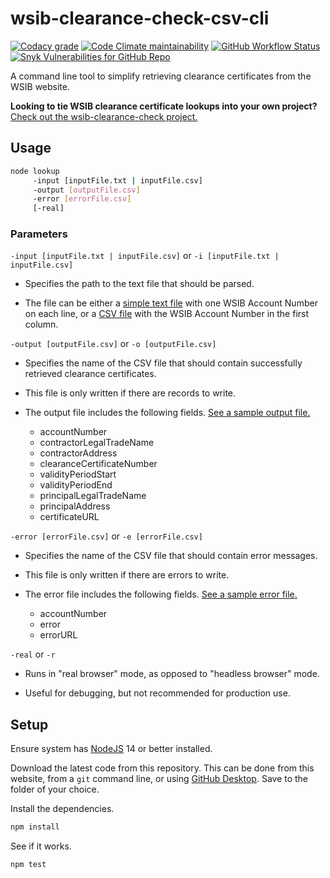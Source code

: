 # wsib-clearance-check-csv-cli

[![Codacy grade](https://img.shields.io/codacy/grade/3fb7c647878846aa9323994115aa57a9)](https://app.codacy.com/gh/cityssm/wsib-clearance-check-csv-cli/dashboard)
[![Code Climate maintainability](https://img.shields.io/codeclimate/maintainability/cityssm/wsib-clearance-check-csv-cli)](https://codeclimate.com/github/cityssm/wsib-clearance-check-csv-cli)
[![GitHub Workflow Status](https://img.shields.io/github/workflow/status/cityssm/wsib-clearance-check-csv-cli/Testing)](https://github.com/cityssm/wsib-clearance-check-csv-cli/actions/workflows/test.yml)
[![Snyk Vulnerabilities for GitHub Repo](https://img.shields.io/snyk/vulnerabilities/github/cityssm/wsib-clearance-check-csv-cli)](https://app.snyk.io/org/cityssm/project/9605d6ee-84f6-41f6-a0c4-b5daa96160ae)

A command line tool to simplify retrieving clearance certificates from the WSIB website.

**Looking to tie WSIB clearance certificate lookups into your own project?**
[Check out the wsib-clearance-check project.](https://github.com/cityssm/wsib-clearance-check)

## Usage

```sh
node lookup
     -input [inputFile.txt | inputFile.csv]
     -output [outputFile.csv]
     -error [errorFile.csv]
     [-real]
```

### Parameters

`-input [inputFile.txt | inputFile.csv]` or
`-i [inputFile.txt | inputFile.csv]`

-   Specifies the path to the text file that should be parsed.

-   The file can be either
    a [simple text file](test/input.txt) with one WSIB Account Number on each line,
    or a [CSV file](test/input.csv) with the WSIB Account Number in the first column.

`-output [outputFile.csv]` or
`-o [outputFile.csv]`

-   Specifies the name of the CSV file that should contain
    successfully retrieved clearance certificates.

-   This file is only written if there are records to write.

-   The output file includes the following fields.
    [See a sample output file.](test/output.csv)

    -   accountNumber
    -   contractorLegalTradeName
    -   contractorAddress
    -   clearanceCertificateNumber
    -   validityPeriodStart
    -   validityPeriodEnd
    -   principalLegalTradeName
    -   principalAddress
    -   certificateURL

`-error [errorFile.csv]` or
`-e [errorFile.csv]`

-   Specifies the name of the CSV file that should contain error messages.

-   This file is only written if there are errors to write.

-   The error file includes the following fields.
    [See a sample error file.](test/error.csv)

    -   accountNumber
    -   error
    -   errorURL

`-real` or
`-r`

-   Runs in "real browser" mode, as opposed to "headless browser" mode.

-   Useful for debugging, but not recommended for production use.

## Setup

Ensure system has [NodeJS](https://nodejs.org/) 14 or better installed.

Download the latest code from this repository.  This can be done from this website,
from a `git` command line, or using [GitHub Desktop](https://desktop.github.com/).
Save to the folder of your choice.

Install the dependencies.

```sh
npm install
```

See if it works.

```sh
npm test
```
